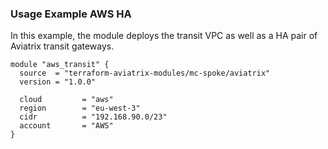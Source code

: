 ### Usage Example AWS HA

In this example, the module deploys the transit VPC as well as a HA pair of Aviatrix transit gateways.

```
module "aws_transit" {
  source  = "terraform-aviatrix-modules/mc-spoke/aviatrix"
  version = "1.0.0"

  cloud         = "aws"
  region        = "eu-west-3"
  cidr          = "192.168.90.0/23"
  account       = "AWS"
}
```